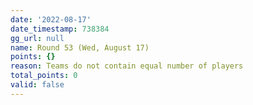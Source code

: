```yaml
---
date: '2022-08-17'
date_timestamp: 738384
gg_url: null
name: Round 53 (Wed, August 17)
points: {}
reason: Teams do not contain equal number of players
total_points: 0
valid: false
---
```

